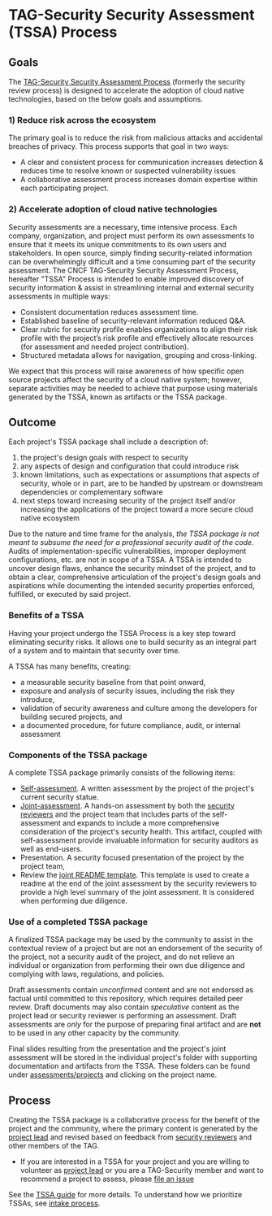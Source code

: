 # TAG-Security Security Assessment (TSSA) Process 

## Goals

The [TAG-Security Security Assessment Process](guide) (formerly the security 
review process) is designed to accelerate the adoption of cloud native 
technologies, based on the below goals and assumptions.

### 1) Reduce risk across the ecosystem  

The primary goal is to reduce the risk from malicious attacks and accidental
breaches of privacy. This process supports that goal in two ways:

   * A clear and consistent process for communication increases detection &
     reduces time to resolve known or suspected vulnerability issues
   * A collaborative assessment process increases domain expertise within each
     participating project.

### 2) Accelerate adoption of cloud native technologies

Security assessments are a necessary, time intensive process. Each company,
organization, and project must perform its own assessments to ensure that
it meets
its unique commitments to its own users and stakeholders. In open source, simply
finding security-related information can be overwhelmingly difficult and a time
consuming part of the security assessment. The CNCF TAG-Security Security
Assessment Process, hereafter "TSSA" Process is intended to enable improved 
discovery of
security information & assist in streamlining internal and external security
assessments in multiple ways:

   * Consistent documentation reduces assessment time.
   * Established baseline of security-relevant information reduced Q&A.
   * Clear rubric for security profile enables organizations to align their risk
     profile with the project’s risk profile and effectively allocate resources
     (for assessment and needed project contribution).
   * Structured metadata allows for navigation, grouping and cross-linking.

We expect that this process will raise awareness of how specific open source
projects affect the security of a cloud native system; however, separate
activities may be needed to achieve that purpose using materials generated by
the TSSA, known as artifacts or the TSSA package.

## Outcome

Each project's TSSA package shall include a description of:
1. the project's design goals with respect to security
2. any aspects of design and configuration that could introduce risk
3. known limitations, such as expectations or assumptions that aspects of
   security, whole or in part, are to be handled by upstream or downstream
   dependencies or complementary software
4. next steps toward increasing security of the project itself and/or increasing
   the applications of the project toward a more secure cloud native ecosystem

Due to the nature and time frame for the analysis, *the TSSA package is not 
meant to
subsume the need for a professional security audit of the code*.  Audits of
implementation-specific vulnerabilities, improper deployment configurations, etc.
are not in scope of a TSSA.  A TSSA is intended to
uncover design flaws, enhance the security mindset of the project, and to obtain
a clear, comprehensive articulation of the project's design goals and
aspirations while documenting the intended security properties enforced,
fulfilled, or executed by said project.

### Benefits of a TSSA

Having your project undergo the TSSA Process is a key step toward
eliminating security risks.  It allows one to build security as an integral part
of a system and to maintain that security over time.

A TSSA has many benefits, creating:
* a measurable security baseline from that point onward,
* exposure and analysis of security issues, including the risk they introduce,
* validation of security awareness and culture among the developers for building secured projects, and
* a documented procedure, for future compliance, audit, or internal assessment

### Components of the TSSA package

A complete TSSA package primarily consists of the following
items:
* [Self-assessment](guide/self-assessment.md).  A written assessment by the project
of the project's current security statue.
* [Joint-assessment](guide/joint-assessment.md). A hands-on assessment by both the [security
reviewers](guide/security-reviewer.md) and the project team that includes parts
of the self-assessment and expands to include a more comprehensive consideration
of the project's security health.  This artifact, coupled with self-assessment
provide invaluable information for security auditors as well as end-users.
* Presentation. A security focused presentation of the project by the project
  team,
* Review the [joint README template](guide/joint-readme-template.md).
This template is used to create a readme at the end of the joint
assessment by the security reviewers to provide a high level summary
of the joint assessment.  It is considered when performing due
diligence.

### Use of a completed TSSA package

A finalized TSSA package may be used by the community to assist in
the contextual review of a project but are not an endorsement of the
security of the project, not a security audit of the project, and do not relieve
an individual or organization from performing their own due diligence and
complying with laws, regulations, and policies.

Draft assessments contain *unconfirmed* content and are not endorsed as factual
until committed to this repository, which requires detailed peer review.  Draft
documents may also contain *speculative* content as the project lead or security
reviewer is performing an assessment.  Draft assessments are *only* for the purpose
of preparing final artifact and are **not** to be used in any other capacity by
the community.

Final slides resulting from the presentation and the project's joint assessment
will be stored in the individual project's folder with supporting
documentation and artifacts from the TSSA.  These folders can be found under
 [assessments/projects](projects/) and clicking on the project name.

## Process

Creating the TSSA package is a collaborative process for the
benefit of the project and the community, where the primary content is generated
by the [project lead](guide/project-lead.md) and revised based on feedback from [security reviewers](guide/security-reviewer.md)
and other members of the TAG.

* If you are interested in a TSSA for your project and you are
  willing to volunteer as [project lead](guide/project-lead.md) or you are a
  TAG-Security member and want to recommend a project to assess, please [file an
  issue](https://github.com/cncf/tag-security/issues/new?template=joint-assessment.md)

See the [TSSA guide](guide) for more details.  To understand how we
prioritize TSSAs, see [intake process](./intake-process.md).
